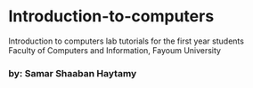 # Introduction-to-computers
Introduction to computers lab tutorials for the first year students  
Faculty of Computers and Information,  Fayoum University

### by: Samar Shaaban Haytamy
